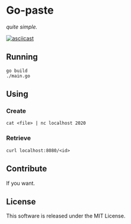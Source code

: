 # Go-paste

_quite simple._

[![asciicast](https://asciinema.org/a/0l2idi5gusbbcrv416ylv7rij.png)](https://asciinema.org/a/0l2idi5gusbbcrv416ylv7rij)

## Running

    go build
    ./main.go

## Using

### Create

    cat <file> | nc localhost 2020

### Retrieve

    curl localhost:8080/<id>

## Contribute

If you want.

## License

This software is released under the MIT License.
